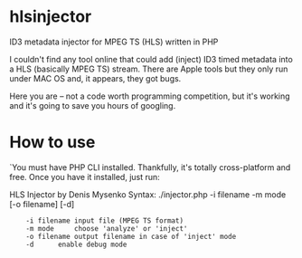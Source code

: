 # hlsinjector
ID3 metadata injector for MPEG TS (HLS) written in PHP

I couldn't find any tool online that could add (inject) ID3 timed metadata into a HLS (basically MPEG TS) stream.
There are Apple tools but they only run under MAC OS and, it appears, they got bugs.

Here you are – not a code worth programming competition, but it's working and it's going to save you hours of googling.

# How to use
`You must have PHP CLI installed. Thankfully, it's totally cross-platform and free. Once you have it installed, just run:

HLS Injector by Denis Mysenko
Syntax: ./injector.php -i filename -m mode [-o filename] [-d]

		-i filename	input file (MPEG TS format)
		-m mode		choose 'analyze' or 'inject'
		-o filename	output filename in case of 'inject' mode
		-d		enable debug mode
